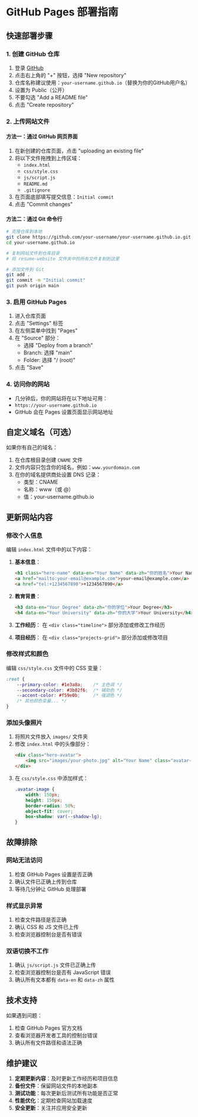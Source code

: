 # GitHub Pages 部署指南

## 快速部署步骤

### 1. 创建 GitHub 仓库
1. 登录 [GitHub](https://github.com)
2. 点击右上角的 "+" 按钮，选择 "New repository"
3. 仓库名称建议使用：`your-username.github.io`（替换为你的GitHub用户名）
4. 设置为 Public（公开）
5. 不要勾选 "Add a README file"
6. 点击 "Create repository"

### 2. 上传网站文件

#### 方法一：通过 GitHub 网页界面
1. 在新创建的仓库页面，点击 "uploading an existing file"
2. 将以下文件拖拽到上传区域：
   - `index.html`
   - `css/style.css`
   - `js/script.js`
   - `README.md`
   - `.gitignore`
3. 在页面底部填写提交信息：`Initial commit`
4. 点击 "Commit changes"

#### 方法二：通过 Git 命令行
```bash
# 克隆仓库到本地
git clone https://github.com/your-username/your-username.github.io.git
cd your-username.github.io

# 复制网站文件到仓库目录
# 将 resume-website 文件夹中的所有文件复制到这里

# 添加文件到 Git
git add .
git commit -m "Initial commit"
git push origin main
```

### 3. 启用 GitHub Pages
1. 进入仓库页面
2. 点击 "Settings" 标签
3. 在左侧菜单中找到 "Pages"
4. 在 "Source" 部分：
   - 选择 "Deploy from a branch"
   - Branch: 选择 "main"
   - Folder: 选择 "/ (root)"
5. 点击 "Save"

### 4. 访问你的网站
- 几分钟后，你的网站将在以下地址可用：
- `https://your-username.github.io`
- GitHub 会在 Pages 设置页面显示网站地址

## 自定义域名（可选）

如果你有自己的域名：

1. 在仓库根目录创建 `CNAME` 文件
2. 文件内容只包含你的域名，例如：`www.yourdomain.com`
3. 在你的域名提供商处设置 DNS 记录：
   - 类型：CNAME
   - 名称：www（或 @）
   - 值：your-username.github.io

## 更新网站内容

### 修改个人信息
编辑 `index.html` 文件中的以下内容：

1. **基本信息**：
   ```html
   <h1 class="hero-name" data-en="Your Name" data-zh="你的姓名">Your Name</h1>
   <a href="mailto:your-email@example.com">your-email@example.com</a>
   <a href="tel:+1234567890">+1234567890</a>
   ```

2. **教育背景**：
   ```html
   <h3 data-en="Your Degree" data-zh="你的学位">Your Degree</h3>
   <h4 data-en="Your University" data-zh="你的大学">Your University</h4>
   ```

3. **工作经历**：
   在 `<div class="timeline">` 部分添加或修改工作经历

4. **项目经历**：
   在 `<div class="projects-grid">` 部分添加或修改项目

### 修改样式和颜色
编辑 `css/style.css` 文件中的 CSS 变量：

```css
:root {
    --primary-color: #1e3a8a;    /* 主色调 */
    --secondary-color: #3b82f6;  /* 辅助色 */
    --accent-color: #f59e0b;     /* 强调色 */
    /* 其他颜色变量... */
}
```

### 添加头像照片
1. 将照片文件放入 `images/` 文件夹
2. 修改 `index.html` 中的头像部分：
   ```html
   <div class="hero-avatar">
       <img src="images/your-photo.jpg" alt="Your Name" class="avatar-image">
   </div>
   ```
3. 在 `css/style.css` 中添加样式：
   ```css
   .avatar-image {
       width: 150px;
       height: 150px;
       border-radius: 50%;
       object-fit: cover;
       box-shadow: var(--shadow-lg);
   }
   ```

## 故障排除

### 网站无法访问
1. 检查 GitHub Pages 设置是否正确
2. 确认文件已正确上传到仓库
3. 等待几分钟让 GitHub 处理部署

### 样式显示异常
1. 检查文件路径是否正确
2. 确认 CSS 和 JS 文件已上传
3. 检查浏览器控制台是否有错误

### 双语切换不工作
1. 确认 `js/script.js` 文件已正确上传
2. 检查浏览器控制台是否有 JavaScript 错误
3. 确认所有文本都有 `data-en` 和 `data-zh` 属性

## 技术支持

如果遇到问题：
1. 检查 GitHub Pages 官方文档
2. 查看浏览器开发者工具的控制台错误
3. 确认所有文件路径和语法正确

## 维护建议

1. **定期更新内容**：及时更新工作经历和项目信息
2. **备份文件**：保留网站文件的本地副本
3. **测试功能**：每次更新后测试所有功能是否正常
4. **性能优化**：定期检查网站加载速度
5. **安全更新**：关注并应用安全更新

